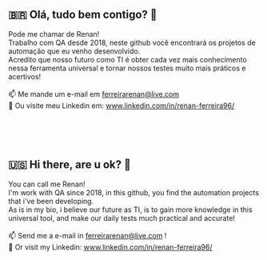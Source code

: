 ## 🇧🇷 Olá, tudo bem contigo? 👋<br />
Pode me chamar de Renan!<br />
Trabalho com QA desde 2018, neste github você encontrará os projetos de automação que eu venho desenvolvido.<br />
Acredito que nosso futuro como TI é obter cada vez mais conhecimento nessa ferramenta universal e tornar nossos testes muito mais práticos e acertivos!<br />
<br />📫 Me mande um e-mail em ferreirarenan@live.com
<br />🔗 Ou visite meu Linkedin em: www.linkedin.com/in/renan-ferreira96/<br />
<br />
<br />
<br />
<br />
## 🇺🇸 Hi there, are u ok? 👋<br />

You can call me Renan!<br />
I'm work with QA since 2018, in this github, you find the automation projects that i've been developing.<br />
As is in my bio, i believe our future as TI, is to gain more knowledge in this universal tool, and make our daily tests much practical and accurate!<br />
<br />📫 Send me a e-mail in ferreirarenan@live.com !
<br />🔗 Or visit my Linkedin: www.linkedin.com/in/renan-ferreira96/<br />
